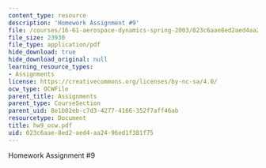 ```yaml
---
content_type: resource
description: 'Homework Assignment #9'
file: /courses/16-61-aerospace-dynamics-spring-2003/023c6aae8ed2aed4aa2496ed1f381f75_hw9_ocw.pdf
file_size: 23930
file_type: application/pdf
hide_download: true
hide_download_original: null
learning_resource_types:
- Assignments
license: https://creativecommons.org/licenses/by-nc-sa/4.0/
ocw_type: OCWFile
parent_title: Assignments
parent_type: CourseSection
parent_uid: 8e1b02eb-c7d3-4277-4166-352f7aff46ab
resourcetype: Document
title: hw9_ocw.pdf
uid: 023c6aae-8ed2-aed4-aa24-96ed1f381f75
---
```

Homework Assignment #9